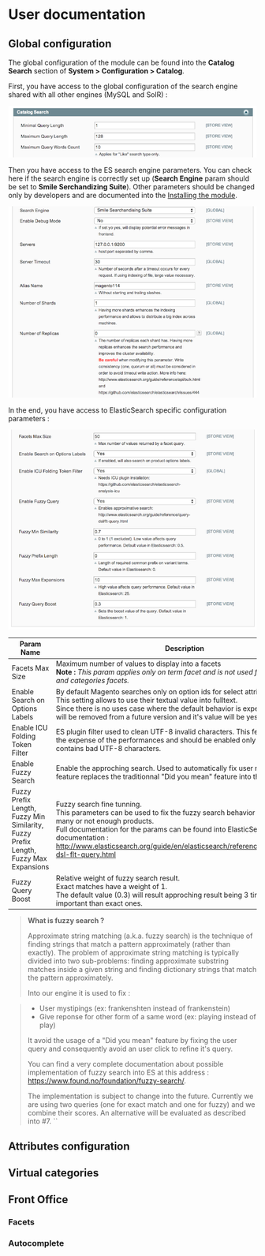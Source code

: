 # User documentation

## Global configuration
The global configuration of the module can be found into the **Catalog Search** section of **System > Configuration > Catalog**.

First, you have access to the global configuration of the search engine shared with all other engines (MySQL and SolR) :

![alt text](assets/config-1.png)


Then you have access to the ES search engine parameters. 
You can check here if the search engine is correctly set up (**Search Engine** param should be set to **Smile Serchandizing Suite**). 
Other parameters should be changed only by developers and are documented into the [Installing the module](install.md).

![alt text](assets/config-2.png)


In the end, you have access to ElasticSearch specific configuration parameters :

![alt text](assets/config-3.png)

|Param Name|Description|
-----------|------------
|Facets Max Size|Maximum number of values to display into a facets <br /> **Note :** *This param applies only on term facet and is not used for prices, rating and categories facets.*|
|Enable Search on Options Labels|By default Magento searches only on option ids for select attributes. <br/> This setting allows to use their textual value into fulltext. <br/> Since there is no uses case where the default behavior is expected this setting will be removed from a future version and it's value will be yes by default.|
|Enable ICU Folding Token Filter|ES plugin filter used to clean UTF-8 invalid characters. This feature comes at the expense of the performances and should be enabled only if your catalog contains bad UTF-8 characters.|
|Enable Fuzzy Search|Enable the approching search. Used to automatically fix user mistyping. This feature replaces the traditionnal "Did you mean" feature into the module|
|Fuzzy Prefix Length, Fuzzy Min Similarity, Fuzzy Prefix Length, Fuzzy Max Expansions|Fuzzy search fine tunning. <br /> This parameters can be used to fix the fuzzy search behavior if it match too many or not enough products.<br />Full documentation for the params can be found into ElasticSearch official documentation : http://www.elasticsearch.org/guide/en/elasticsearch/reference/current/query-dsl-flt-query.html|
|Fuzzy Query Boost|Relative weight of fuzzy search result. <br /> Exact matches have a weight of 1. <br /> The default value (0.3) will result approching result being 3 times less important than exact ones.|


> **What is fuzzy search ?**
> 
> Approximate string matching (a.k.a. fuzzy search) is the technique of finding strings that match a pattern approximately (rather than exactly). The problem of approximate string matching is typically divided into two sub-problems: finding approximate substring matches inside a given string and finding dictionary strings that match the pattern approximately.
>
> Into our engine it is used to fix :

> * User mystipings (ex: frankenshten instead of frankenstein)
> * Give reponse for other form of a same word (ex: playing instead of play)
>
> It avoid the usage of a "Did you mean" feature by fixing the user query and consequently avoid an user click to refine it's query.
>
> You can find a very complete documentation about possible implementation of fuzzy search into ES at this address : https://www.found.no/foundation/fuzzy-search/.
>
> The implementation is subject to change into the future. Currently we are using two queries (one for exact match and one for fuzzy) and we combine their scores. An alternative will be evaluated as described into #7.
``

## Attributes configuration

## Virtual categories

## Front Office

### Facets

### Autocomplete

